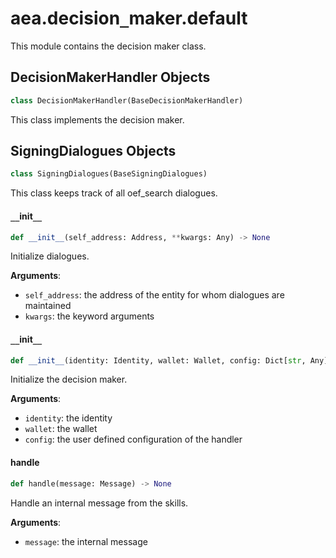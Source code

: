 <a id="aea.decision_maker.default"></a>

# aea.decision`_`maker.default

This module contains the decision maker class.

<a id="aea.decision_maker.default.DecisionMakerHandler"></a>

## DecisionMakerHandler Objects

```python
class DecisionMakerHandler(BaseDecisionMakerHandler)
```

This class implements the decision maker.

<a id="aea.decision_maker.default.DecisionMakerHandler.SigningDialogues"></a>

## SigningDialogues Objects

```python
class SigningDialogues(BaseSigningDialogues)
```

This class keeps track of all oef_search dialogues.

<a id="aea.decision_maker.default.DecisionMakerHandler.SigningDialogues.__init__"></a>

#### `__`init`__`

```python
def __init__(self_address: Address, **kwargs: Any) -> None
```

Initialize dialogues.

**Arguments**:

- `self_address`: the address of the entity for whom dialogues are maintained
- `kwargs`: the keyword arguments

<a id="aea.decision_maker.default.DecisionMakerHandler.__init__"></a>

#### `__`init`__`

```python
def __init__(identity: Identity, wallet: Wallet, config: Dict[str, Any]) -> None
```

Initialize the decision maker.

**Arguments**:

- `identity`: the identity
- `wallet`: the wallet
- `config`: the user defined configuration of the handler

<a id="aea.decision_maker.default.DecisionMakerHandler.handle"></a>

#### handle

```python
def handle(message: Message) -> None
```

Handle an internal message from the skills.

**Arguments**:

- `message`: the internal message

